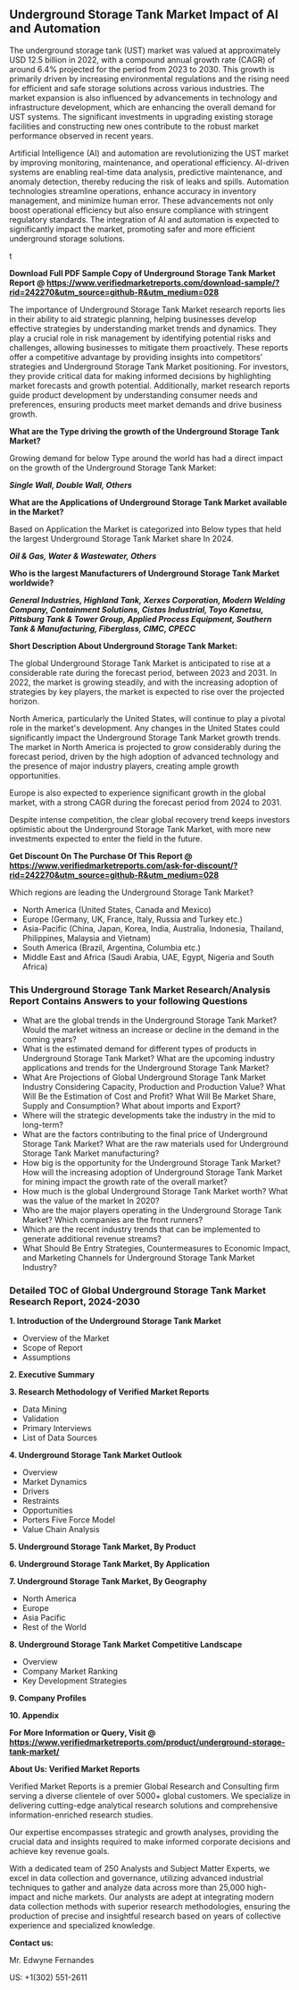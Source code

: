 <h2>Underground Storage Tank Market Impact of AI and Automation</h2><p>The underground storage tank (UST) market was valued at approximately USD 12.5 billion in 2022, with a compound annual growth rate (CAGR) of around 6.4% projected for the period from 2023 to 2030. This growth is primarily driven by increasing environmental regulations and the rising need for efficient and safe storage solutions across various industries. The market expansion is also influenced by advancements in technology and infrastructure development, which are enhancing the overall demand for UST systems. The significant investments in upgrading existing storage facilities and constructing new ones contribute to the robust market performance observed in recent years.</p><p>Artificial Intelligence (AI) and automation are revolutionizing the UST market by improving monitoring, maintenance, and operational efficiency. AI-driven systems are enabling real-time data analysis, predictive maintenance, and anomaly detection, thereby reducing the risk of leaks and spills. Automation technologies streamline operations, enhance accuracy in inventory management, and minimize human error. These advancements not only boost operational efficiency but also ensure compliance with stringent regulatory standards. The integration of AI and automation is expected to significantly impact the market, promoting safer and more efficient underground storage solutions.</p>t</p><p id="" class=""><strong>Download Full PDF Sample Copy of Underground Storage Tank Market Report @ <a href="https://www.verifiedmarketreports.com/download-sample/?rid=242270&utm_source=github-R&utm_medium=028" target="_blank">https://www.verifiedmarketreports.com/download-sample/?rid=242270&utm_source=github-R&utm_medium=028</a></strong></p><p>The importance of&nbsp;Underground Storage Tank Market research reports lies in their ability to aid strategic planning, helping businesses develop effective strategies by understanding market trends and dynamics. They play a crucial role in risk management by identifying potential risks and challenges, allowing businesses to mitigate them proactively. These reports offer a competitive advantage by providing insights into competitors' strategies and Underground Storage Tank Market positioning. For investors, they provide critical data for making informed decisions by highlighting market forecasts and growth potential. Additionally, market research reports guide product development by understanding consumer needs and preferences, ensuring products meet market demands and drive business growth.</p><p><strong>What are the&nbsp;Type driving the growth of the Underground Storage Tank Market?</strong></p><p id="" class="">Growing demand for below Type around the world has had a direct impact on the growth of the Underground Storage Tank Market:</p><em><strong>Single Wall, Double Wall, Others</strong></em></p><strong>What are the&nbsp;Applications&nbsp;of Underground Storage Tank Market available in the Market?</strong></p><p id="" class="">Based on Application the Market is categorized into Below types that held the largest Underground Storage Tank Market share In 2024.</p><em><strong>Oil & Gas, Water & Wastewater, Others</strong></em></p><strong>Who is the largest Manufacturers of Underground Storage Tank Market worldwide?</strong></p><p><em><strong>General Industries, Highland Tank, Xerxes Corporation, Modern Welding Company, Containment Solutions, Cistas Industrial, Toyo Kanetsu, Pittsburg Tank & Tower Group, Applied Process Equipment, Southern Tank & Manufacturing, Fiberglass, CIMC, CPECC</strong></em></p><p id="" class=""><strong>Short Description About Underground Storage Tank Market:</strong></p><p>The global Underground Storage Tank Market is anticipated to rise at a considerable rate during the forecast period, between 2023 and 2031. In 2022, the market is growing steadily, and with the increasing adoption of strategies by key players, the market is expected to rise over the projected horizon.</p><p>North America, particularly the United States, will continue to play a pivotal role in the market's development. Any changes in the United States could significantly impact the Underground Storage Tank Market growth trends. The market in North America is projected to grow considerably during the forecast period, driven by the high adoption of advanced technology and the presence of major industry players, creating ample growth opportunities.</p><p>Europe is also expected to experience significant growth in the global market, with a strong CAGR during the forecast period from 2024 to 2031.</p><p>Despite intense competition, the clear global recovery trend keeps investors optimistic about the Underground Storage Tank Market, with more new investments expected to enter the field in the future.</p><p id="" class=""><strong>Get Discount On The Purchase Of This Report @ <a href="https://www.verifiedmarketreports.com/ask-for-discount/?rid=242270&utm_source=github-R&utm_medium=028" target="_blank">https://www.verifiedmarketreports.com/ask-for-discount/?rid=242270&utm_source=github-R&utm_medium=028</a></strong></p>Which regions are leading the Underground Storage Tank Market?</p><ul><li>North America (United States, Canada and Mexico)</li><li>Europe (Germany, UK, France, Italy, Russia and Turkey etc.)</li><li>Asia-Pacific (China, Japan, Korea, India, Australia, Indonesia, Thailand, Philippines, Malaysia and Vietnam)</li><li>South America (Brazil, Argentina, Columbia etc.)</li><li>Middle East and Africa (Saudi Arabia, UAE, Egypt, Nigeria and South Africa)</li></ul><h3 id="" class="">This Underground Storage Tank Market Research/Analysis Report Contains Answers to your following Questions</h3><ul><li>What are the global trends in the Underground Storage Tank Market? Would the market witness an increase or decline in the demand in the coming years?</li><li>What is the estimated demand for different types of products in Underground Storage Tank Market? What are the upcoming industry applications and trends for the Underground Storage Tank Market?</li><li>What Are Projections of Global Underground Storage Tank Market Industry Considering Capacity, Production and Production Value? What Will Be the Estimation of Cost and Profit? What Will Be Market Share, Supply and Consumption? What about imports and Export?</li><li>Where will the strategic developments take the industry in the mid to long-term?</li><li>What are the factors contributing to the final price of Underground Storage Tank Market? What are the raw materials used for Underground Storage Tank Market manufacturing?</li><li>How big is the opportunity for the Underground Storage Tank Market? How will the increasing adoption of Underground Storage Tank Market for mining impact the growth rate of the overall market?</li><li>How much is the global Underground Storage Tank Market worth? What was the value of the market In 2020?</li><li>Who are the major players operating in the Underground Storage Tank Market? Which companies are the front runners?</li><li>Which are the recent industry trends that can be implemented to generate additional revenue streams?</li><li>What Should Be Entry Strategies, Countermeasures to Economic Impact, and Marketing Channels for Underground Storage Tank Market Industry?</li></ul><h3 id="" class="">Detailed TOC of Global Underground Storage Tank Market Research Report, 2024-2030</h3><p id="" class=""><strong>1. Introduction of the Underground Storage Tank Market</strong></p><ul><li>Overview of the Market</li><li>Scope of Report</li><li>Assumptions</li></ul><p id="" class=""><strong>2. Executive Summary</strong></p><p id="" class=""><strong>3. Research Methodology of Verified Market Reports</strong></p><ul><li>Data Mining</li><li>Validation</li><li>Primary Interviews</li><li>List of Data Sources</li></ul><p id="" class=""><strong>4. Underground Storage Tank Market Outlook</strong></p><ul><li>Overview</li><li>Market Dynamics</li><li>Drivers</li><li>Restraints</li><li>Opportunities</li><li>Porters Five Force Model</li><li>Value Chain Analysis</li></ul><p id="" class=""><strong>5. Underground Storage Tank Market, By Product</strong></p><p id="" class=""><strong>6. Underground Storage Tank Market, By Application</strong></p><p id="" class=""><strong>7. Underground Storage Tank Market, By Geography</strong></p><ul><li>North America</li><li>Europe</li><li>Asia Pacific</li><li>Rest of the World</li></ul><p id="" class=""><strong>8. Underground Storage Tank Market Competitive Landscape</strong></p><ul><li>Overview</li><li>Company Market Ranking</li><li>Key Development Strategies</li></ul><p id="" class=""><strong>9. Company Profiles</strong></p><p id="" class=""><strong>10. Appendix</strong></p><p id="" class=""><strong>For More Information or Query, Visit @ <a href="https://www.verifiedmarketreports.com/product/underground-storage-tank-market/" target="_blank">https://www.verifiedmarketreports.com/product/underground-storage-tank-market/</a></strong></p><p id="" class=""><strong>About Us: Verified Market Reports</strong></p><p id="" class="">Verified Market Reports is a premier Global Research and Consulting firm serving a diverse clientele of over 5000+ global customers. We specialize in delivering cutting-edge analytical research solutions and comprehensive information-enriched research studies.</p><p id="" class="">Our expertise encompasses strategic and growth analyses, providing the crucial data and insights required to make informed corporate decisions and achieve key revenue goals.</p><p id="" class="">With a dedicated team of 250 Analysts and Subject Matter Experts, we excel in data collection and governance, utilizing advanced industrial techniques to gather and analyze data across more than 25,000 high-impact and niche markets. Our analysts are adept at integrating modern data collection methods with superior research methodologies, ensuring the production of precise and insightful research based on years of collective experience and specialized knowledge.</p><p id="" class=""><strong>Contact us:</strong></p><p id="" class="">Mr. Edwyne Fernandes</p><p id="" class="">US: +1(302) 551-2611</p>